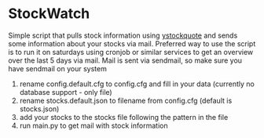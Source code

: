 # StockWatch

Simple script that pulls stock information using [ystockquote](https://github.com/cgoldberg/ystockquote) and sends some information about your stocks via mail. Preferred
way to use the script is to run it on saturdays using cronjob or similar services to get an overview over the last 5 days via mail.
Mail is sent via sendmail, so make sure you have sendmail on your system

1. rename config.default.cfg to config.cfg and fill in your data (currently no database support - only file)
2. rename stocks.default.json to filename from config.cfg (default is stocks.json) 
3. add your stocks to the stocks file following the pattern in the file
4. run main.py to get mail with stock information